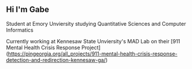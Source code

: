 ## Hi I'm Gabe

Student at Emory Unviersity studying Quantitative Sciences and Computer Informatics

Currently working at Kennesaw State Unviersity's MAD Lab on their [911 Mental Health Crisis Response Project] (https://pingeorgia.org/all_projects/911-mental-health-crisis-response-detection-and-redirection-kennesaw-ga/)
